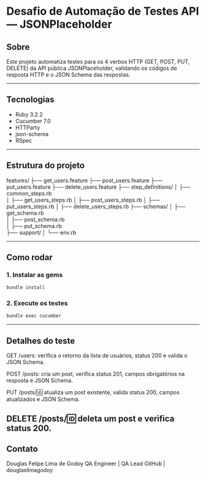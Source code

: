 # Desafio de Automação de Testes API — JSONPlaceholder

## Sobre

Este projeto automatiza testes para os 4 verbos HTTP (GET, POST, PUT, DELETE) da API pública JSONPlaceholder, validando os códigos de resposta HTTP e o JSON Schema das respostas.

---

## Tecnologias

- Ruby 3.2.2
- Cucumber 7.0
- HTTParty
- json-schema
- RSpec

---

## Estrutura do projeto

features/
├── get_users.feature
├── post_users.feature
├── put_users.feature
├── delete_users.feature
├── step_definitions/
│   ├── common_steps.rb       
│   ├── get_users_steps.rb
│   ├── post_users_steps.rb
│   ├── put_users_steps.rb
│   ├── delete_users_steps.rb
├── schemas/
│   ├── get_schema.rb     
│   ├── post_schema.rb     
│   ├── put_schema.rb       
├── support/
│   └── env.rb                


---

## Como rodar

### 1. Instalar as gems

```bash 
bundle install
```

### 2. Execute os testes

```bash 
bundle exec cucumber
```

---


## Detalhes do teste

GET /users: verifica o retorno da lista de usuários, status 200 e valida o JSON Schema.

POST /posts: cria um post, verifica status 201, campos obrigatórios na resposta e JSON Schema.

PUT /posts/:id: atualiza um post existente, valida status 200, campos atualizados e JSON Schema.

DELETE /posts/:id: deleta um post e verifica status 200.
---

## Contato
Douglas Felipe Lima de Godoy
QA Engineer | QA Lead
GitHub | douglaslimagodoy

